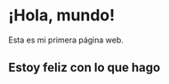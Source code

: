 <!DOCTYPE html>
<html lang="es">
<head>
  <meta charset="UTF-8">
  <meta name="viewport" content="width=device-width, initial-scale=1.0">
  <title>Mi Página Web</title>
  <link rel="stylesheet" href="style.css">
</head>
<body>
  <h1>¡Hola, mundo!</h1>
  <p>Esta es mi primera página web.</p>
  <h2>Estoy feliz con lo que hago</h2>
</body>
</html>

